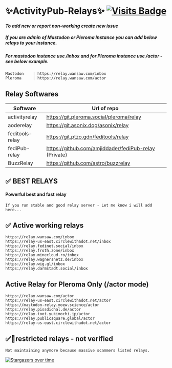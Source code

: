 #  ✨ActivityPub-Relays✨     [![Visits Badge](https://badges.strrl.dev/visits/amjiddader/activityPub-relay)](https://badges.strrl.dev)
#### _To add new or report non-working create new issue_
##### If you are admin of Mastodon or Pleroma Instance you can add below relays to your instance.
##### For mastodon instance use /inbox and for Pleroma instance use /actor - see below example.
	Mastodon	| https://relay.wansaw.com/inbox 
	Pleroma		| https://relay.wansaw.com/actor
	
## Relay Softwares


| Software | Url  of repo   |
| ------ | ------ |
| activityrelay  | https://git.pleroma.social/pleroma/relay  |
| aoderelay |  https://git.asonix.dog/asonix/relay |
| feditools-relay | https://git.ptzo.gdn/feditools/relay |
| fediPub-relay  | https://github.com/amjiddader/fediPub-relay (Private) | 
| BuzzRelay | https://github.com/astro/buzzrelay

## ✅  BEST RELAYS
#### Powerful best and fast relay 
```
If you run stable and good relay server - Let me know i will add here...
```


## ✅ Active working relays 
```
https://relay.wansaw.com/inbox
https://relay-us-east.circlewithadot.net/inbox
https://relay.fedinet.social/inbox
https://relay.froth.zone/inbox
https://relay.minecloud.ro/inbox
https://relay.wagnersnetz.de/inbox
https://relay.wig.gl/inbox
https://relay.darmstadt.social/inbox
```
## Active Relay for Pleroma Only (/actor mode)
```
https://relay.wansaw.com/actor
https://relay-us-east.circlewithadot.net/actor
https://mastodon-relay.moew.science/actor
https://relay.pissdichal.de/actor
https://relay.toot.yukimochi.jp/actor
https://relay.publicsquare.global/actor
https://relay-us-east.circlewithadot.net/actor
```

## ✅🚫restricted relays - not verified 
```
Not maintaining anymore because massive scammers listed relays.
```


[![Stargazers over time](https://starchart.cc/amjiddader/activityPub-relay.svg)](https://starchart.cc/amjiddader/activityPub-relay)
